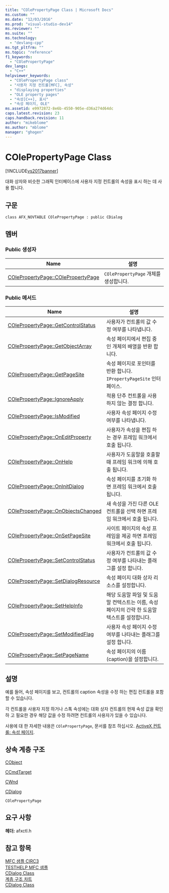 ```yaml
---
title: "COlePropertyPage Class | Microsoft Docs"
ms.custom: ""
ms.date: "12/03/2016"
ms.prod: "visual-studio-dev14"
ms.reviewer: ""
ms.suite: ""
ms.technology: 
  - "devlang-cpp"
ms.tgt_pltfrm: ""
ms.topic: "reference"
f1_keywords: 
  - "COlePropertyPage"
dev_langs: 
  - "C++"
helpviewer_keywords: 
  - "COlePropertyPage class"
  - "사용자 지정 컨트롤[MFC], 속성"
  - "displaying properties"
  - "OLE property pages"
  - "속성[C++], 표시"
  - "속성 페이지, OLE"
ms.assetid: e9972872-8e6b-4550-905e-d36a274d64dc
caps.latest.revision: 23
caps.handback.revision: 11
author: "mikeblome"
ms.author: "mblome"
manager: "ghogen"
---
```

# COlePropertyPage Class
[!INCLUDE[vs2017banner](../../assembler/inline/includes/vs2017banner.md)]

대화 상자와 비슷한 그래픽 인터페이스에 사용자 지정 컨트롤의 속성을 표시 하는 데 사용 합니다.  
  
## 구문  
  
```  
class AFX_NOVTABLE COlePropertyPage : public CDialog  
```  
  
## 멤버  
  
### Public 생성자  
  
|Name|설명|  
|----------|--------|  
|[COlePropertyPage::COlePropertyPage](../Topic/COlePropertyPage::COlePropertyPage.md)|`COlePropertyPage` 개체를 생성합니다.|  
  
### Public 메서드  
  
|Name|설명|  
|----------|--------|  
|[COlePropertyPage::GetControlStatus](../Topic/COlePropertyPage::GetControlStatus.md)|사용자가 컨트롤의 값 수정 여부를 나타냅니다.|  
|[COlePropertyPage::GetObjectArray](../Topic/COlePropertyPage::GetObjectArray.md)|속성 페이지에서 편집 중인 개체의 배열을 반환 합니다.|  
|[COlePropertyPage::GetPageSite](../Topic/COlePropertyPage::GetPageSite.md)|속성 페이지로 포인터를 반환 합니다. `IPropertyPageSite` 인터페이스.|  
|[COlePropertyPage::IgnoreApply](../Topic/COlePropertyPage::IgnoreApply.md)|적용 단추 컨트롤을 사용 하지 않는 결정 합니다.|  
|[COlePropertyPage::IsModified](../Topic/COlePropertyPage::IsModified.md)|사용자 속성 페이지 수정 여부를 나타냅니다.|  
|[COlePropertyPage::OnEditProperty](../Topic/COlePropertyPage::OnEditProperty.md)|사용자가 속성을 편집 하는 경우 프레임 워크에서 호출 됩니다.|  
|[COlePropertyPage::OnHelp](../Topic/COlePropertyPage::OnHelp.md)|사용자가 도움말을 호출할 때 프레임 워크에 의해 호출 됩니다.|  
|[COlePropertyPage::OnInitDialog](../Topic/COlePropertyPage::OnInitDialog.md)|속성 페이지를 초기화 하면 프레임 워크에서 호출 됩니다.|  
|[COlePropertyPage::OnObjectsChanged](../Topic/COlePropertyPage::OnObjectsChanged.md)|새 속성을 가진 다른 OLE 컨트롤을 선택 하면 프레임 워크에서 호출 됩니다.|  
|[COlePropertyPage::OnSetPageSite](../Topic/COlePropertyPage::OnSetPageSite.md)|사이트 페이지의 속성 프레임을 제공 하면 프레임 워크에서 호출 됩니다.|  
|[COlePropertyPage::SetControlStatus](../Topic/COlePropertyPage::SetControlStatus.md)|사용자가 컨트롤의 값 수정 여부를 나타내는 플래그를 설정 합니다.|  
|[COlePropertyPage::SetDialogResource](../Topic/COlePropertyPage::SetDialogResource.md)|속성 페이지 대화 상자 리소스를 설정합니다.|  
|[COlePropertyPage::SetHelpInfo](../Topic/COlePropertyPage::SetHelpInfo.md)|해당 도움말 파일 및 도움말 컨텍스트는 이름, 속성 페이지의 간략 한 도움말 텍스트를 설정합니다.|  
|[COlePropertyPage::SetModifiedFlag](../Topic/COlePropertyPage::SetModifiedFlag.md)|사용자 속성 페이지 수정 여부를 나타내는 플래그를 설정 합니다.|  
|[COlePropertyPage::SetPageName](../Topic/COlePropertyPage::SetPageName.md)|속성 페이지의 이름 \(caption\)을 설정합니다.|  
  
## 설명  
 예를 들어, 속성 페이지를 보고, 컨트롤의 caption 속성을 수정 하는 편집 컨트롤을 포함할 수 있습니다.  
  
 각 컨트롤을 사용자 지정 하거나 스톡 속성에는 대화 상자 컨트롤의 현재 속성 값을 확인 하 고 필요한 경우 해당 값을 수정 하려면 컨트롤의 사용자가 있을 수 있습니다.  
  
 사용에 대 한 자세한 내용은 `COlePropertyPage`, 문서를 참조 하십시오.  [ActiveX 컨트롤: 속성 페이지](../../mfc/mfc-activex-controls-property-pages.md).  
  
## 상속 계층 구조  
 [CObject](../../mfc/reference/cobject-class.md)  
  
 [CCmdTarget](../../mfc/reference/ccmdtarget-class.md)  
  
 [CWnd](../../mfc/reference/cwnd-class.md)  
  
 [CDialog](../../mfc/reference/cdialog-class.md)  
  
 `COlePropertyPage`  
  
## 요구 사항  
 **헤더:**  afxctl.h  
  
## 참고 항목  
 [MFC 샘플 CIRC3](../../top/visual-cpp-samples.md)   
 [TESTHELP MFC 샘플](../../top/visual-cpp-samples.md)   
 [CDialog Class](../../mfc/reference/cdialog-class.md)   
 [계층 구조 차트](../../mfc/hierarchy-chart.md)   
 [CDialog Class](../../mfc/reference/cdialog-class.md)